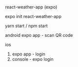 react-weather-app (expo)

expo init react-weather-app

yarn start / npm start

android
expo app - scan QR code

ios
1. expo app - login 
2. console - expo login